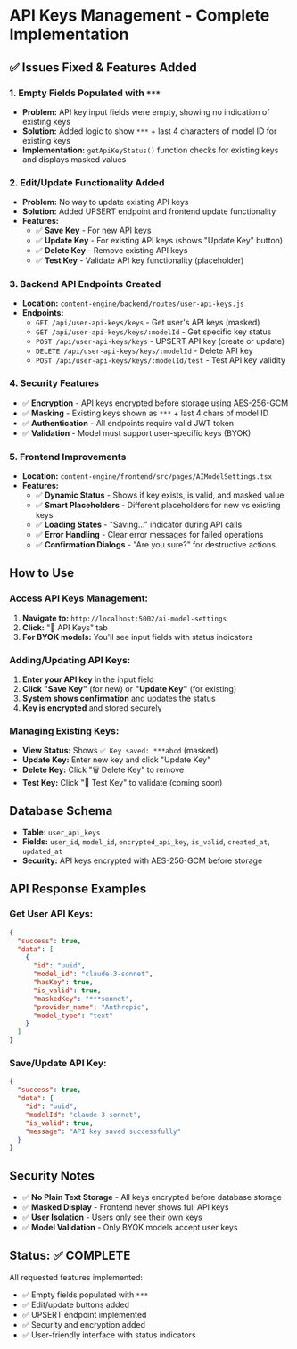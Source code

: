# API Keys Management - Complete Implementation

## ✅ **Issues Fixed & Features Added**

### 1. **Empty Fields Populated with `***`**
- **Problem:** API key input fields were empty, showing no indication of existing keys
- **Solution:** Added logic to show `***` + last 4 characters of model ID for existing keys
- **Implementation:** `getApiKeyStatus()` function checks for existing keys and displays masked values

### 2. **Edit/Update Functionality Added**
- **Problem:** No way to update existing API keys
- **Solution:** Added UPSERT endpoint and frontend update functionality
- **Features:**
  - ✅ **Save Key** - For new API keys
  - ✅ **Update Key** - For existing API keys (shows "Update Key" button)
  - ✅ **Delete Key** - Remove existing API keys
  - ✅ **Test Key** - Validate API key functionality (placeholder)

### 3. **Backend API Endpoints Created**
- **Location:** `content-engine/backend/routes/user-api-keys.js`
- **Endpoints:**
  - `GET /api/user-api-keys/keys` - Get user's API keys (masked)
  - `GET /api/user-api-keys/keys/:modelId` - Get specific key status
  - `POST /api/user-api-keys/keys` - UPSERT API key (create or update)
  - `DELETE /api/user-api-keys/keys/:modelId` - Delete API key
  - `POST /api/user-api-keys/keys/:modelId/test` - Test API key validity

### 4. **Security Features**
- ✅ **Encryption** - API keys encrypted before storage using AES-256-GCM
- ✅ **Masking** - Existing keys shown as `***` + last 4 chars of model ID
- ✅ **Authentication** - All endpoints require valid JWT token
- ✅ **Validation** - Model must support user-specific keys (BYOK)

### 5. **Frontend Improvements**
- **Location:** `content-engine/frontend/src/pages/AIModelSettings.tsx`
- **Features:**
  - ✅ **Dynamic Status** - Shows if key exists, is valid, and masked value
  - ✅ **Smart Placeholders** - Different placeholders for new vs existing keys
  - ✅ **Loading States** - "Saving..." indicator during API calls
  - ✅ **Error Handling** - Clear error messages for failed operations
  - ✅ **Confirmation Dialogs** - "Are you sure?" for destructive actions

## **How to Use**

### **Access API Keys Management:**
1. **Navigate to:** `http://localhost:5002/ai-model-settings`
2. **Click:** "🔑 API Keys" tab
3. **For BYOK models:** You'll see input fields with status indicators

### **Adding/Updating API Keys:**
1. **Enter your API key** in the input field
2. **Click "Save Key"** (for new) or **"Update Key"** (for existing)
3. **System shows confirmation** and updates the status
4. **Key is encrypted** and stored securely

### **Managing Existing Keys:**
- **View Status:** Shows `✅ Key saved: ***abcd` (masked)
- **Update Key:** Enter new key and click "Update Key"
- **Delete Key:** Click "🗑️ Delete Key" to remove
- **Test Key:** Click "🧪 Test Key" to validate (coming soon)

## **Database Schema**
- **Table:** `user_api_keys`
- **Fields:** `user_id`, `model_id`, `encrypted_api_key`, `is_valid`, `created_at`, `updated_at`
- **Security:** API keys encrypted with AES-256-GCM before storage

## **API Response Examples**

### **Get User API Keys:**
```json
{
  "success": true,
  "data": [
    {
      "id": "uuid",
      "model_id": "claude-3-sonnet",
      "hasKey": true,
      "is_valid": true,
      "maskedKey": "***sonnet",
      "provider_name": "Anthropic",
      "model_type": "text"
    }
  ]
}
```

### **Save/Update API Key:**
```json
{
  "success": true,
  "data": {
    "id": "uuid",
    "modelId": "claude-3-sonnet",
    "is_valid": true,
    "message": "API key saved successfully"
  }
}
```

## **Security Notes**
- ✅ **No Plain Text Storage** - All keys encrypted before database storage
- ✅ **Masked Display** - Frontend never shows full API keys
- ✅ **User Isolation** - Users only see their own keys
- ✅ **Model Validation** - Only BYOK models accept user keys

## **Status: ✅ COMPLETE**
All requested features implemented:
- ✅ Empty fields populated with `***`
- ✅ Edit/update buttons added
- ✅ UPSERT endpoint implemented
- ✅ Security and encryption added
- ✅ User-friendly interface with status indicators
